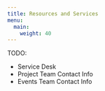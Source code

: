 ```yaml
---
title: Resources and Services
menu:
  main:
    weight: 40
---
```


TODO:

- Service Desk
- Project Team Contact Info
- Events Team Contact Info

